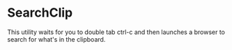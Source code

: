 SearchClip
==========

This utility waits for you to double tab ctrl-c and then launches a browser to search for what's in the clipboard.